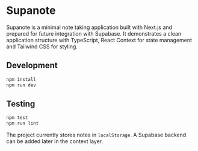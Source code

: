 # Supanote

Supanote is a minimal note taking application built with Next.js and
prepared for future integration with Supabase. It demonstrates a clean
application structure with TypeScript, React Context for state management
and Tailwind CSS for styling.

## Development

```bash
npm install
npm run dev
```

## Testing

```bash
npm test
npm run lint
```

The project currently stores notes in `localStorage`. A Supabase backend
can be added later in the context layer.

